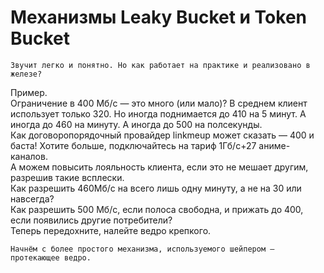 # Механизмы Leaky Bucket и Token Bucket

```text
Звучит легко и понятно. Но как работает на практике и реализовано в железе?
```

Пример.  
Ограничение в 400 Мб/с — это много \(или мало\)? В среднем клиент использует только 320. Но иногда поднимается до 410 на 5 минут. А иногда до 460 на минуту. А иногда до 500 на полсекунды.  
Как договоропорядочный провайдер linkmeup может сказать — 400 и баста! Хотите больше, подключайтесь на тариф 1Гб/с+27 аниме-каналов.  
А можем повысить лояльность клиента, если это не мешает другим, разрешив такие всплески.  
Как разрешить 460Мб/с на всего лишь одну минуту, а не на 30 или навсегда?  
Как разрешить 500 Мб/с, если полоса свободна, и прижать до 400, если появились другие потребители?  
Теперь передохните, налейте ведро крепкого.

```text
Начнём с более простого механизма, используемого шейпером — протекающее ведро.
```

